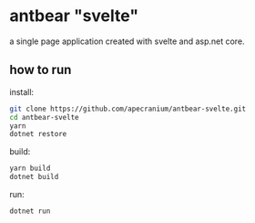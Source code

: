 # antbear "svelte"

a single page application created with svelte and asp.net core.

## how to run

install:

```bash
git clone https://github.com/apecranium/antbear-svelte.git
cd antbear-svelte
yarn
dotnet restore
```

build:

```bash
yarn build
dotnet build
```

run:

```bash
dotnet run
```
